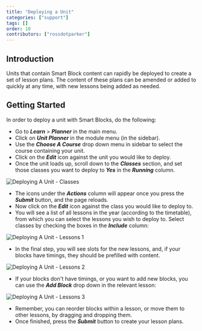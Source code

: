 ```yaml
---
title: "Deploying a Unit"
categories: ["support"]
tags: []
order: 10
contributors: ["rossdotparker"]
---
```


## Introduction

Units that contain Smart Block content can rapidly be deployed to create a set of lesson plans. The content of these plans can be amended or added to quickly at any time, with new lessons being added as needed.

## Getting Started

In order to deploy a unit with Smart Blocks, do the following:

*   Go to ___Learn___ > ___Planner___ in the main menu.
*   Click on ___Unit Planner___ in the module menu (in the sidebar).
*   Use the ___Choose A Course___ drop down menu in sidebar to select the course containing your unit.
*   Click on the ___Edit___ icon against the unit you would like to deploy.
*   Once the unit loads up, scroll down to the ___Classes___ section, and set those classes you want to deploy to ___Yes___ in the ___Running___ column.

![Deploying A Unit - Classes](https://docs.gibbonedu.org/img/teachers/unit-deploy.png)

*   The icons under the ___Actions___ column will appear once you press the ___Submit___ button, and the page reloads.
*   Now click on the ___Edit___ icon against the class you would like to deploy to.
*   You will see a list of all lessons in the year (according to the timetable), from which you can select the lessons you wish to deploy to. Select classes by checking the boxes in the ___Include___ column:

![Deploying A Unit - Lessons 1](https://docs.gibbonedu.org/img/teachers/unit-deploy-lessons1.png)

*   In the final step, you will see slots for the new lessons, and, if your blocks have timings, they should be prefilled with content.

![Deploying A Unit - Lessons 2](https://docs.gibbonedu.org/img/teachers/unit-deploy-lessons2.png)

*   If your blocks don't have timings, or you want to add new blocks, you can use the ___Add Block___ drop down in the relevant lesson:

![Deploying A Unit - Lessons 3](https://docs.gibbonedu.org/img/teachers/unit-deploy-lessons3.png)

*   Remember, you can reorder blocks within a lesson, or move them to other lessons, by dragging and dropping them.
*   Once finished, press the ___Submit___ button to create your lesson plans.
